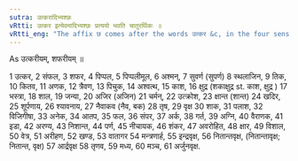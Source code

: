 ```yaml
---
sutra: उत्करादिभ्यश्छः
vRtti: उत्कर इत्येवमादिभ्यश्छः प्रत्ययो भवति चातुरर्थिकः ॥
vRtti_eng: "The affix छ comes after the words उत्कर &c, in the four senses."
---
```

As उत्करीयम्, शफरीयम् ॥

1 उत्कर, 2 संफल, 3 शफर, 4 पिप्पल, 5 पिप्पलीमूल, 6 अश्मन्, 7 सुवर्ण (सुपर्ण) 8 स्थलाजिन, 9 तिक, 10 कितव, 11 अणक, 12 त्रैवण, 13 पिचुक, 14 अश्वत्थ, 15 काश, 16 क्षुद्र (शकाक्षुद्र st. काश, क्षुद्र ) 17 भस्त्रा, 18 शाल, 19 जन्या, 20 अजिर (अजिन) 21 चर्मन्, 22 उत्क्रोश, 23 क्षान्त (शान्त) 24 खदिर, 25 शूर्पणाय, 26 श्यावनाय, 27 नैवाकव (नैव, बक) 28 तृष, 29 वृक्ष 30 शाक, 31 पलाश, 32 विजिगीषा, 33 अनेक, 34 आतप, 35 फल, 36 संपर, 37 अर्क, 38 गर्त, 39 अग्नि, 40 वैराणक, 41 इडा, 42 अरण्य, 43 निशान्त, 44 पर्ण, 45 नीचायक, 46 शंकर, 47 अवरोहित, 48 क्षार, 49 विशाल, 50 वेत्र, 51 अरीहण, 52 खण्ड, 53 वातागर 54 मन्त्रणार्ह, 55 इन्द्रवृक्ष, 56 नितान्तवृक्ष, (नितान्तावृक्ष; नितान्त, वृक्ष) 57 आर्द्रवृक्ष 58 तृणव, 59 मध्य, 60 मञ्च, 61 अर्जुनवृक्ष.
